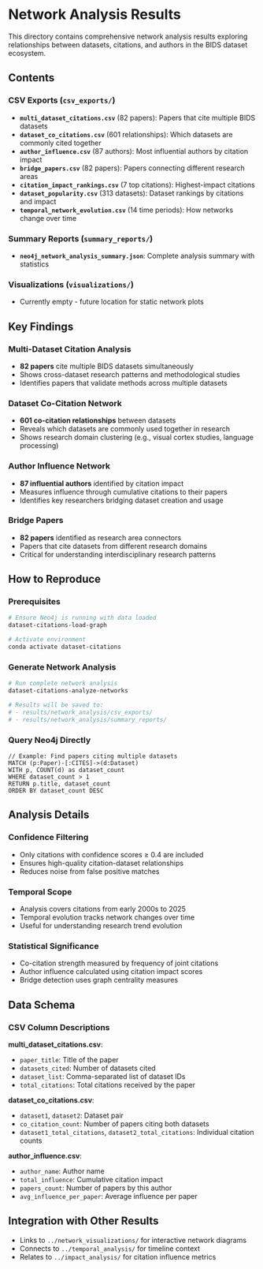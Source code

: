 # Network Analysis Results

This directory contains comprehensive network analysis results exploring relationships between datasets, citations, and authors in the BIDS dataset ecosystem.

## Contents

### CSV Exports (`csv_exports/`)
- **`multi_dataset_citations.csv`** (82 papers): Papers that cite multiple BIDS datasets
- **`dataset_co_citations.csv`** (601 relationships): Which datasets are commonly cited together
- **`author_influence.csv`** (87 authors): Most influential authors by citation impact
- **`bridge_papers.csv`** (82 papers): Papers connecting different research areas
- **`citation_impact_rankings.csv`** (7 top citations): Highest-impact citations
- **`dataset_popularity.csv`** (313 datasets): Dataset rankings by citations and impact
- **`temporal_network_evolution.csv`** (14 time periods): How networks change over time

### Summary Reports (`summary_reports/`)
- **`neo4j_network_analysis_summary.json`**: Complete analysis summary with statistics

### Visualizations (`visualizations/`)
- Currently empty - future location for static network plots

## Key Findings

### Multi-Dataset Citation Analysis
- **82 papers** cite multiple BIDS datasets simultaneously
- Shows cross-dataset research patterns and methodological studies
- Identifies papers that validate methods across multiple datasets

### Dataset Co-Citation Network
- **601 co-citation relationships** between datasets
- Reveals which datasets are commonly used together in research
- Shows research domain clustering (e.g., visual cortex studies, language processing)

### Author Influence Network
- **87 influential authors** identified by citation impact
- Measures influence through cumulative citations to their papers
- Identifies key researchers bridging dataset creation and usage

### Bridge Papers
- **82 papers** identified as research area connectors
- Papers that cite datasets from different research domains
- Critical for understanding interdisciplinary research patterns

## How to Reproduce

### Prerequisites
```bash
# Ensure Neo4j is running with data loaded
dataset-citations-load-graph

# Activate environment
conda activate dataset-citations
```

### Generate Network Analysis
```bash
# Run complete network analysis
dataset-citations-analyze-networks

# Results will be saved to:
# - results/network_analysis/csv_exports/
# - results/network_analysis/summary_reports/
```

### Query Neo4j Directly
```cypher
// Example: Find papers citing multiple datasets
MATCH (p:Paper)-[:CITES]->(d:Dataset)
WITH p, COUNT(d) as dataset_count
WHERE dataset_count > 1
RETURN p.title, dataset_count
ORDER BY dataset_count DESC
```

## Analysis Details

### Confidence Filtering
- Only citations with confidence scores ≥ 0.4 are included
- Ensures high-quality citation-dataset relationships
- Reduces noise from false positive matches

### Temporal Scope
- Analysis covers citations from early 2000s to 2025
- Temporal evolution tracks network changes over time
- Useful for understanding research trend evolution

### Statistical Significance
- Co-citation strength measured by frequency of joint citations
- Author influence calculated using citation impact scores
- Bridge detection uses graph centrality measures

## Data Schema

### CSV Column Descriptions

**multi_dataset_citations.csv**:
- `paper_title`: Title of the paper
- `datasets_cited`: Number of datasets cited
- `dataset_list`: Comma-separated list of dataset IDs
- `total_citations`: Total citations received by the paper

**dataset_co_citations.csv**:
- `dataset1`, `dataset2`: Dataset pair
- `co_citation_count`: Number of papers citing both datasets
- `dataset1_total_citations`, `dataset2_total_citations`: Individual citation counts

**author_influence.csv**:
- `author_name`: Author name
- `total_influence`: Cumulative citation impact
- `papers_count`: Number of papers by this author
- `avg_influence_per_paper`: Average influence per paper

## Integration with Other Results
- Links to `../network_visualizations/` for interactive network diagrams
- Connects to `../temporal_analysis/` for timeline context
- Relates to `../impact_analysis/` for citation influence metrics